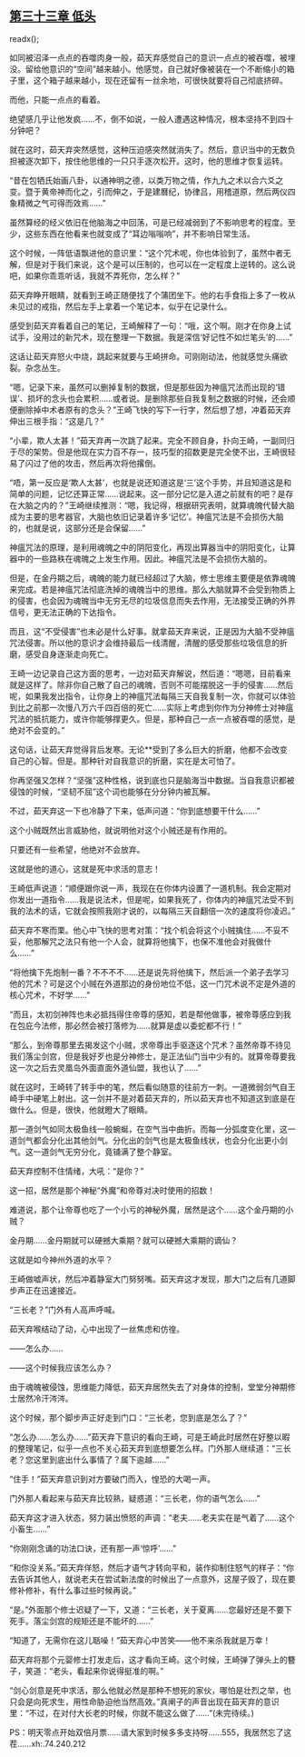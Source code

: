 ## [第三十三章 低头](https://www.xxbiquge.com/11_11207/9075043.html)
readx();

  如同被沼泽一点点的吞噬肉身一般，茹天弃感觉自己的意识一点点的被吞噬，被埋没。留给他意识的“空间”越来越小。他感觉，自己就好像被装在一个不断缩小的箱子里，这个箱子越来越小，现在还留有一丝余地，可很快就要将自己彻底挤碎。

  而他，只能一点点的看着。

  绝望感几乎让他发疯……不，倒不如说，一般人遭遇这种情况，根本坚持不到四十分钟吧？

  就在这时，茹天弃突然感觉，这种压迫感突然就消失了。然后，意识当中的无数负担被逐次卸下，按住他思维的一只只手逐次松开。这时，他的思维才恢复运转。

  “昔在包牺氏始画八卦，以通神明之德，以类万物之情，作九九之术以合六爻之变。暨于黄帝神而化之，引而伸之，于是建曆纪，协律吕，用稽道原，然后两仪四象精微之气可得而效焉……”

  虽然算经的经义依旧在他脑海之中回荡，可是已经减弱到了不影响思考的程度。至少，这些东西在他看来也就变成了“耳边嗡嗡响”，并不影响日常生活。

  这个时候，一阵低语飘进他的意识里：“这个咒术呢，你也体验到了，虽然中者无解，但是对于我们来说，这个是可以压制的，也可以在一定程度上逆转的。这么说吧，如果你乖乖听话，我就不弄死你，怎么样？”

  茹天弃睁开眼睛，就看到王崎正随便找了个蒲团坐下。他的右手食指上多了一枚从未见过的戒指，然后左手上拿着一个笔记本，似乎在记录什么。

  感受到茹天弃看着自己的笔记，王崎解释了一句：“哦，这个啊。刚才在你身上试试手，没用过的新咒术，现在整理一下数据。我是深信‘好记性不如烂笔头’的……”

  这话让茹天弃怒火中烧，跳起来就要与王崎拼命。可刚刚动法，他就感觉头痛欲裂。杂念丛生。

  “嗯，记录下来，虽然可以删掉复制的数据，但是那些因为神瘟咒法而出现的‘错误’、损坏的念头也会累积……或者说。是删除那些自我复制之数据的时候，还会顺便删除掉中术者原有的念头？”王崎飞快的写下一行字，然后想了想，冲着茹天弃伸出三根手指：“这是几？”

  “小辈，欺人太甚！”茹天弃再一次跳了起来。完全不顾自身，扑向王崎，一副同归于尽的架势。但是他现在实力百不存一，技巧型的招数更是完全使不出，王崎很轻易了闪过了他的攻击，然后再次将他撂倒。

  “唔，第一反应是‘欺人太甚’，也就是说还知道这是‘三’这个手势，并且知道这是和简单的问题，记忆还算正常……说起来。这一部分记忆是入道之前就有的吧？是存在大脑之内的？”王崎继续推测：“嗯，我记得，根据研究表明，就算魂魄代替大脑成为主要的思考器官，大脑也依旧记录着许多‘记忆’。神瘟咒法是不会损伤大脑的，也就是说，这部分还是会保留……”

  神瘟咒法的原理，是利用魂魄之中的阴阳变化，再现出算器当中的阴阳变化，让算器中的一些路秩在魂魄之上发生作用。因此。神瘟咒法是不会损伤大脑的。

  但是，在金丹期之后，魂魄的能力就已经超过了大脑，修士思维主要便是依靠魂魄来完成。若是神瘟咒法彻底洗掉的魂魄当中的思维。那么大脑就算不会受到物质上的侵害，也会因为魂魄当中无穷无尽的垃圾信息而失去作用，无法接受正确的外界信号，更无法正确的下达指令。

  而且，这“不受侵害”也未必是什么好事。就拿茹天弃来说，正是因为大脑不受神瘟咒法侵害。所以他的意识才会维持最后一线清醒，清醒的感受那些垃圾信息的折磨，感受自身逐渐走向死亡。

  王崎一边记录自己这方面的思考，一边对茹天弃解说，然后道：“嗯嗯，目前看来就是这样了。除非你自己散了自己的魂魄，否则不可能摆脱这一手的侵害……然后呢，如果我发出指令，让你身上的神瘟咒法每隔三天自我复制一次，你就可以体验到比之前那一次慢八万六千四百倍的死亡……实际上考虑到你作为分神修士对神瘟咒法的抵抗能力，或许你能够撑更久。但是，那种自己一点一点被吞噬的感觉，是绝对不会变的。”

  这句话，让茹天弃觉得背后发寒。无论**受到了多么巨大的折磨，他都不会改变自己的心智。但是。那种针对自我意识的折磨，实在是太可怕了。

  你再坚强又怎样？“坚强”这种性格，说到底也只是脑海当中数据。当自我意识都被侵蚀的时候，“坚韧不屈”这个词也能够在分分钟内被瓦解。

  不过，茹天弃这一下也冷静了下来，低声问道：“你到底想要干什么……”

  这个小贼既然出言威胁他，就说明他对这个小贼还是有作用的。

  只要还有一些希望，他绝对不会放弃。

  这就是他的道心，这就是死中求活的意志！

  王崎低声说道：“顺便跟你说一声，我现在在你体内设置了一道机制。我会定期对你发出一道指令……我是说法术，但是呢，如果我死了，你体内的神瘟咒法受不到我的法术的话，它就会按照我刚才说的，以每隔三天自翻倍一次的速度将你凌迟。”

  茹天弃不寒而栗。他心中飞快的思考对策：“找个机会将这个小贼擒住……不妥不妥，他那解咒之法只有他一个人会，就算将他擒下，也保不准他会对我做什么……”

  “将他擒下先炮制一番？不不不不……还是说先将他擒下，然后派一个弟子去学习他的咒术？可是这个小贼在外道那边的身份地位不低，这一门咒术说不定是外道的核心咒术，不好学……”

  “而且，太初剑神阵也未必抵挡得住帝尊的感知，若是帮他做事，被帝尊感应到我在包庇今法修，那必然会被打落修为……就算是虚以委蛇都不行！”

  “那么，到帝尊那里去揭发这个小贼，求帝尊出手驱逐这个咒术？虽然帝尊不待见我们落尘剑宫，但是我好歹也是分神修士，是正法仙门当中少有的。就算帝尊要我这一次之后去灵凰岛外面直面外道仙盟，我也认了……”

  就在这时，王崎转了转手中的笔，然后看似随意的往前方一刺。一道微弱剑气自王崎手中硬笔上射出。这一剑并不是对着茹天弃的，所以茹天弃也不知道这到底是在做什么。但是，很快，他就瞪大了眼睛。

  那一道剑气如同太极鱼线一般蜿蜒，在空气当中曲折。而每一分弧度变化里，这一道剑气都会分化出其他剑气。分化出的剑气也是太极鱼线状，也会分化出更小剑气。这一道剑气无穷分化，竟铺满了整个静室。

  茹天弃控制不住情绪，大吼：“是你？”

  这一招，居然是那个神秘“外魔”和帝尊对决时使用的招数！

  难道说，那个让帝尊也吃了一个小亏的神秘外魔，居然是这个……这个金丹期的小贼？

  金丹期……金丹期就可以硬撼大乘期？就可以硬撼大乘期的谪仙？

  这就是如今神州外道的水平？

  王崎做嘘声状，然后冲着静室大门努努嘴。茹天弃这才发现，那大门之后有几道脚步声正在迅速接近。

  “三长老？”门外有人高声呼喊。

  茹天弃喉结动了动，心中出现了一丝焦虑和仿徨。

  ——怎么办……

  ——这个时候我应该怎么办？

  由于魂魄被侵蚀，思维能力降低，茹天弃居然失去了对身体的控制，堂堂分神期修士居然冷汗涔涔。

  这个时候，那个脚步声正好走到门口：“三长老，您到底是怎么了？”

  “怎么办……怎么办……”茹天弃下意识的看向王崎，可是王崎此时居然在好整以暇的整理笔记，似乎一点也不关心茹天弃到底想要怎么样。门外那人继续道：“三长老？您这里到底出什么事情了？属下逾越……”

  “住手！”茹天弃意识到对方要破门而入，惶恐的大喝一声。

  门外那人看起来与茹天弃比较熟，疑惑道：“三长老，你的语气怎么……”

  茹天弃这才进入状态，努力装出愤怒的声调：“老夫……老夫实在是气着了……这个小畜生……”

  “你刚刚念诵的功法口诀，还有那一声‘惊呼’……”

  “和你没关系。”茹天弃佯怒，然后才语气才转向平和，装作抑制住怒气的样子：“你去告诉其他人，就说老夫在尝试新法度的时候出了一点意外，这屋子毁了，现在要修补修补，有什么事过些时候再说。”

  “是。”外面那个修士迟疑了一下，又道：“三长老，关于夏离……您最好还是不要下死手。落尘剑宫的规矩还是不能坏的……”

  “知道了，无需你在这儿聒噪！”茹天弃心中苦笑——他不来杀我就是万幸！

  茹天弃将那个元婴修士打发走后，这才看向王崎。这个时候，王崎弹了弹头上的簪子，笑道：“老头，看起来你说得挺准的啊。”

  “剑心剑意是死中求活，那么他就必然是那种不想死的家伙，哪怕是壮烈之举，也只会是向死求生，用性命胁迫他当然高效。”真阐子的声音出现在茹天弃的意识里：“不过，在对付大长老的时候，你就不能这么做了……”(未完待续。)

  PS：明天零点开始双倍月票……请大家到时候多多支持呀……555，我居然忘了这茬……xh:.74.240.212
